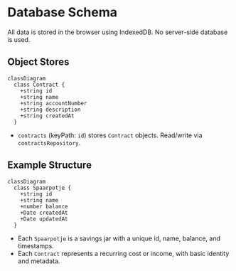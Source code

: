 # Database Schema

All data is stored in the browser using IndexedDB. No server-side database is used.

## Object Stores

```mermaid
classDiagram
  class Contract {
    +string id
    +string name
    +string accountNumber
    +string description
    +string createdAt
  }
```

- `contracts` (keyPath: `id`) stores `Contract` objects. Read/write via `contractsRepository`.

## Example Structure

```mermaid
classDiagram
  class Spaarpotje {
    +string id
    +string name
    +number balance
    +Date createdAt
    +Date updatedAt
  }
```

- Each `Spaarpotje` is a savings jar with a unique id, name, balance, and timestamps.
- Each `Contract` represents a recurring cost or income, with basic identity and metadata.
